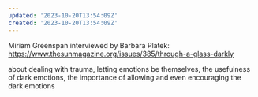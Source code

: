 ```yaml
---
updated: '2023-10-20T13:54:09Z'
created: '2023-10-20T13:54:09Z'
---
```

Miriam Greenspan interviewed by Barbara Platek: https://www.thesunmagazine.org/issues/385/through-a-glass-darkly

about dealing with trauma, letting emotions be themselves, the usefulness of dark emotions, the importance of allowing and even encouraging the dark emotions